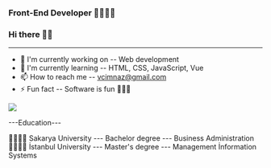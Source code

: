 <h3>Front-End Developer 👩‍💻👩‍💻</h3>
<h3> Hi there 👋😎 </h3>

<hr>

- 🔭 I'm currently working on -- Web development
- 🌱 I'm currently learning -- HTML, CSS, JavaScript, Vue
- 📫 How to reach me -- vcimnaz@gmail.com
- ⚡ Fun fact -- Software is fun 🤩🤩🤩


<img src="https://github-readme-stats.vercel.app/api?username=Chiko-V&&show_icons=true&title_color=ffffff&icon_color=bb2acf&text_color=daf7dc&bg_color=151515">

---Education---

🏬💪👩‍🎓  Sakarya University --- Bachelor degree --- Business Administration 
<br>
🏬💪👩‍🎓  İstanbul University --- Master's degree --- Management İnformation Systems

